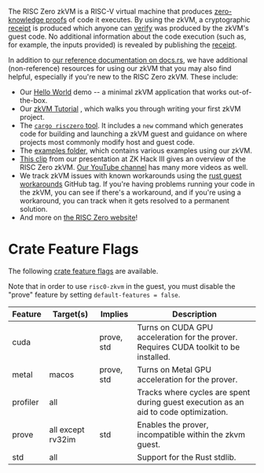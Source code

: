 The RISC Zero zkVM is a RISC-V virtual machine that produces [zero-knowledge
proofs](https://en.wikipedia.org/wiki/Zero-knowledge_proof) of code it executes.
By using the zkVM, a cryptographic [receipt](Receipt) is produced which
anyone can [verify](Receipt::verify) was produced by the zkVM's guest
code. No additional information about the code execution (such as, for example,
the inputs provided) is revealed by publishing the [receipt](Receipt).

In addition to [our reference documentation on
docs.rs](https://docs.rs/risc0-zkvm), we have additional (non-reference)
resources for using our zkVM that you may also find helpful, especially if
you're new to the RISC Zero zkVM. These include:

* Our [Hello World](https://github.com/risc0/risc0/tree/main/examples/hello-world) demo -- a minimal zkVM application that works out-of-the-box.
* Our [zkVM Tutorial]((https://github.com/risc0/risc0/tree/main/examples/hello-world/tutorial.md)) , which walks you through writing your first zkVM project.
* The [`cargo risczero` tool](https://crates.io/crates/cargo-risczero). It
includes a `new` command which generates code for building and launching a zkVM
guest and guidance on where projects most commonly modify host and guest code.
* The [examples
folder](https://github.com/risc0/risc0/tree/main/examples), which contains
various examples using our zkVM.
* [This clip](https://youtu.be/cLqFvhmXiD0) from our presentation at ZK Hack III
gives an overview of the RISC Zero zkVM. [Our YouTube
channel](https://www.youtube.com/@risczero) has many more videos as well.
* We track zkVM issues with known workarounds using the [rust guest
  workarounds](https://github.com/risc0/risc0/issues?q=is%3Aissue+is%3Aopen+label%3A%22rust+guest+workarounds%22)
  GitHub tag. If you're having problems running your code in the zkVM, you can
  see if there's a workaround, and if you're using a workaround, you can track
  when it gets resolved to a permanent solution.
* And more on [the RISC Zero website](https://dev.risczero.com/)!

# Crate Feature Flags

The following [crate feature flags](https://doc.rust-lang.org/cargo/reference/features.html) are available.

Note that in order to use `risc0-zkvm` in the guest, you must disable the "prove" feature by setting `default-features = false`.

| Feature  | Target(s)         | Implies    | Description                                                                           |
| -------- | ----------------- | ---------- | ------------------------------------------------------------------------------------- |
| cuda     |                   | prove, std | Turns on CUDA GPU acceleration for the prover. Requires CUDA toolkit to be installed. |
| metal    | macos             | prove, std | Turns on Metal GPU acceleration for the prover.                                       |
| profiler | all               |            | Tracks where cycles are spent during guest execution as an aid to code optimization.  |
| prove    | all except rv32im | std        | Enables the prover, incompatible within the zkvm guest.                               |
| std      | all               |            | Support for the Rust stdlib.                                                          |
